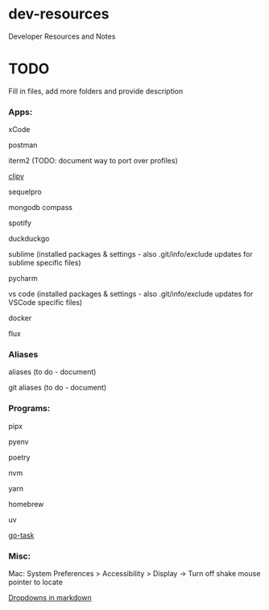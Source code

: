 # dev-resources
Developer Resources and Notes

# TODO
Fill in files, add more folders and provide description


### Apps:

xCode

postman

iterm2 (TODO: document way to port over profiles)

[clipy](https://github.com/Clipy/Clipy)

sequelpro

mongodb compass

spotify

duckduckgo

sublime
(installed packages & settings - also .git/info/exclude updates for sublime specific files)

pycharm

vs code
(installed packages & settings - also .git/info/exclude updates for VSCode specific files)

docker

flux

### Aliases

aliases (to do - document)

git aliases (to do - document)

### Programs:

pipx

pyenv

poetry

nvm

yarn

homebrew

uv

[go-task](https://taskfile.dev/docs/installation)

### Misc:

Mac: System Preferences > Accessibility > Display -> Turn off shake mouse pointer to locate

[Dropdowns in markdown](https://gist.github.com/citrusui/07978f14b11adada364ff901e27c7f61)
